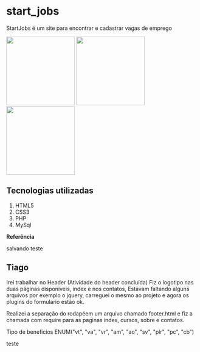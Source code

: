 # start_jobs

StartJobs é um site para encontrar e cadastrar vagas de emprego

<img height="180em" src="https://github-readme-stats.vercel.app/api?username=alfabar&show_icons=true&hide_border=true&&count_private=true&include_all_commits=true" />

<img height="180em" src="https://github-readme-stats.vercel.app/api?username=tiagoferreira18&show_icons=true&hide_border=true&&count_private=true&include_all_commits=true" />

<img height="180em" src="https://github-readme-stats.vercel.app/api?username=juniorcavichione&show_icons=true&hide_border=true&&count_private=true&include_all_commits=true" />

## Tecnologias utilizadas

1. HTML5
2. CSS3
3. PHP
4. MySql

**Referência**

salvando teste

## Tiago

Irei trabalhar no Header (Atividade do header concluída)
Fiz o logotipo nas duas páginas disponiveis, index e nos contatos, Estavam faltando alguns arquivos por exemplo o jquery, carreguei o mesmo ao projeto e agora os plugins do formulario estão ok.

Realizei a separação do rodapéem um arquivo chamado footer.html e fiz a chamada com require para as paginas index, cursos, sobre e contatos.

Tipo de beneficios
ENUM("vt", "va", "vr", "am", "ao", "sv", "plr", "pc", "cb")

teste